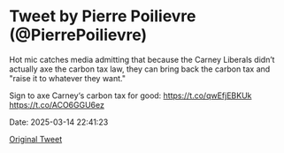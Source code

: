 # Tweet by Pierre Poilievre (@PierrePoilievre)

Hot mic catches media admitting that because the Carney Liberals didn’t actually axe the carbon tax law, they can bring back the carbon tax and "raise it to whatever they want."

Sign to axe Carney‘s carbon tax for good: https://t.co/qwEfjEBKUk https://t.co/ACO6GGU6ez

Date: 2025-03-14 22:41:23

[Original Tweet](https://x.com/PierrePoilievre/status/1900678673579028856)
